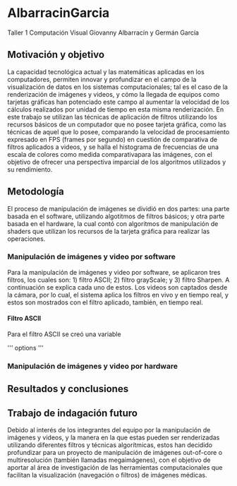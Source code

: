 # AlbarracinGarcia
Taller 1 Computación Visual Giovanny Albarracín y Germán García


## Motivación y objetivo

La capacidad tecnológica actual y las matemáticas aplicadas en los computadores, permiten innovar y profundizar en el campo de la visualización de datos en los sistemas computacionales; tal es el caso de la renderización de imágenes y videos, y cómo la llegada de equipos como tarjetas gráficas han potenciado este campo al aumentar la velocidad de los cálculos realizados por unidad de tiempo en esta misma renderización. En este trabajo se utilizan las técnicas de aplicación de filtros utilizando los recursos básicos de un computador que no posee tarjeta gráfica, como las técnicas de aquel que lo posee, comparando la velocidad de procesamiento expresado en FPS (frames por segundo) en cuestión de comparativa de filtros aplicados a videos, y se halla el histograma de frecuencias de una escala de colores como medida comparativapara las imágenes, con el objetivo de ofrecer una perspectiva imparcial de los algoritmos utilizados y su rendimiento.

## Metodología

El proceso de manipulación de imágenes se dividió en dos partes: una parte basada en el software, utilizando algotitmos de filtros básicos; y otra parte basada en el hardware, la cual contó con algoritmos de manipulación de shaders que utilizan los recursos de la tarjeta gráfica para realizar las operaciones.

### Manipulación de imágenes y video por software

Para la manipulación de imágenes y video por software, se aplicaron tres filtros, los cuales son: 1) filtro ASCII; 2) filtro grayScale; y 3) filtro Sharpen. A continuación se explica cada uno de estos. Los videos son captados desde la cámara, por lo cual, el sistema aplica los filtros en vivo y en tiempo real, y estos son mostrados con el filtro aplicado, también, en tiempo real.

#### Filtro ASCII

Para el filtro ASCII se creó una variable

'''
options
'''

### Manipulación de imágenes y video por hardware

## Resultados y conclusiones

## Trabajo de indagación futuro

Debido al interés de los integrantes del equipo por la manipulación de imágenes y videos, y la manera en la que estas pueden ser renderizadas utilizando diferentes filtros y técnicas algorítmicas, estos han decidido profundizar para un proyecto de manipulación de imágenes out-of-core o multiresolución (también llamadas megaimágenes), con el objetivo de aportar al área de investigación de las herramientas computacionales que facilitan la visualización (navegación o filtros) de imágenes médicas.
